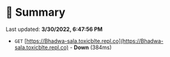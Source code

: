 # 📖 Summary
Last updated: **3/30/2022, 6:47:56 PM**

- `GET` [https://Bhadwa-sala.toxicblte.repl.co](https://Bhadwa-sala.toxicblte.repl.co) - **Down** (384ms)
